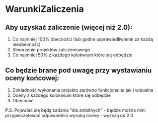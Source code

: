 # WarunkiZaliczenia

## Aby uzyskać zaliczenie (więcej niż 2.0):
1. Co najmniej 100% obecności (lub godne usprawiedliwienie za każdą nieobecność)
2. Stworzenie projektów zaliczeniowego
3. Co najmniej 50% z każdego kolokwium które się odbędzie


## Co będzie brane pod uwagę przy wystawianiu oceny końcowej:
1. Dokładność wykonania projektu zarówno funkcjonalna jak i wizualna
2. Oceny z każdego kolokwium które się odbędzie
3. Obecność


P.S.
Pojawiać się będą zadania "dla ambitnych" - będzie można nimi przypieczętować odpowiednio wysoką ocenę - wyższą od 2.0
